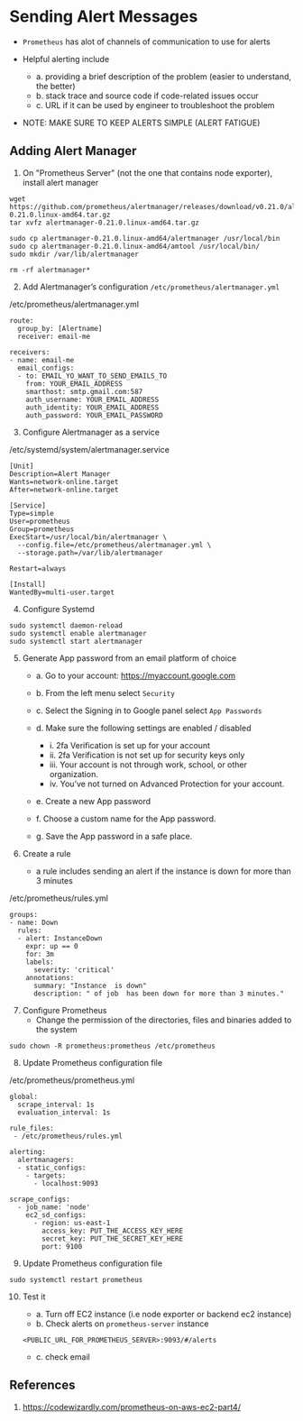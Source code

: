 # Sending Alert Messages

- `Prometheus` has alot of channels of communication to use for alerts

- Helpful alerting include
    - a. providing a brief description of the problem (easier to understand, the better)
    - b. stack trace and source code if code-related issues occur
    - c. URL if it can be used by engineer to troubleshoot the problem

- NOTE: MAKE SURE TO KEEP ALERTS SIMPLE (ALERT FATIGUE)

## Adding Alert Manager

1. On "Prometheus Server" (not the one that contains node exporter), install alert manager

```
wget https://github.com/prometheus/alertmanager/releases/download/v0.21.0/alertmanager-0.21.0.linux-amd64.tar.gz
tar xvfz alertmanager-0.21.0.linux-amd64.tar.gz

sudo cp alertmanager-0.21.0.linux-amd64/alertmanager /usr/local/bin
sudo cp alertmanager-0.21.0.linux-amd64/amtool /usr/local/bin/
sudo mkdir /var/lib/alertmanager

rm -rf alertmanager*
```

2. Add Alertmanager’s configuration `/etc/prometheus/alertmanager.yml`

/etc/prometheus/alertmanager.yml
```
route:
  group_by: [Alertname]
  receiver: email-me

receivers:
- name: email-me
  email_configs:
  - to: EMAIL_YO_WANT_TO_SEND_EMAILS_TO
    from: YOUR_EMAIL_ADDRESS
    smarthost: smtp.gmail.com:587
    auth_username: YOUR_EMAIL_ADDRESS
    auth_identity: YOUR_EMAIL_ADDRESS
    auth_password: YOUR_EMAIL_PASSWORD
```

3. Configure Alertmanager as a service

/etc/systemd/system/alertmanager.service
```
[Unit]
Description=Alert Manager
Wants=network-online.target
After=network-online.target

[Service]
Type=simple
User=prometheus
Group=prometheus
ExecStart=/usr/local/bin/alertmanager \
  --config.file=/etc/prometheus/alertmanager.yml \
  --storage.path=/var/lib/alertmanager

Restart=always

[Install]
WantedBy=multi-user.target
```

4. Configure Systemd

```
sudo systemctl daemon-reload
sudo systemctl enable alertmanager
sudo systemctl start alertmanager
```

5. Generate App password from an email platform of choice
    - a. Go to your account: https://myaccount.google.com
    - b. From the left menu select `Security`
    - c. Select the Signing in to Google panel select `App Passwords`
    - d. Make sure the following settings are enabled / disabled
        - i. 2fa Verification is set up for your account
        - ii. 2fa Verification is not set up for security keys only
        - iii. Your account is not through work, school, or other organization.
        - iv. You’ve not turned on Advanced Protection for your account.

    - e. Create a new App password
    - f. Choose a custom name for the App password.
    - g. Save the App password in a safe place.

6. Create a rule
    - a rule includes sending an alert if the instance is down for more than 3 minutes

/etc/prometheus/rules.yml
```
groups:
- name: Down
  rules:
  - alert: InstanceDown
    expr: up == 0
    for: 3m
    labels:
      severity: 'critical'
    annotations:
      summary: "Instance  is down"
      description: " of job  has been down for more than 3 minutes."
```

7. Configure Prometheus
    - Change the permission of the directories, files and binaries added to the system

```
sudo chown -R prometheus:prometheus /etc/prometheus
```

8. Update Prometheus configuration file

/etc/prometheus/prometheus.yml
```
global:
  scrape_interval: 1s
  evaluation_interval: 1s

rule_files:
 - /etc/prometheus/rules.yml

alerting:
  alertmanagers:
  - static_configs:
    - targets:
      - localhost:9093

scrape_configs:
  - job_name: 'node'
    ec2_sd_configs:
      - region: us-east-1
        access_key: PUT_THE_ACCESS_KEY_HERE
        secret_key: PUT_THE_SECRET_KEY_HERE
        port: 9100
```

9. Update Prometheus configuration file

```
sudo systemctl restart prometheus
```

10. Test it
    - a. Turn off EC2 instance (i.e node exporter or backend ec2 instance)
    - b. Check alerts on `prometheus-server` instance

    ```
    <PUBLIC_URL_FOR_PROMETHEUS_SERVER>:9093/#/alerts
    ```

    - c. check email

## References

1. https://codewizardly.com/prometheus-on-aws-ec2-part4/

